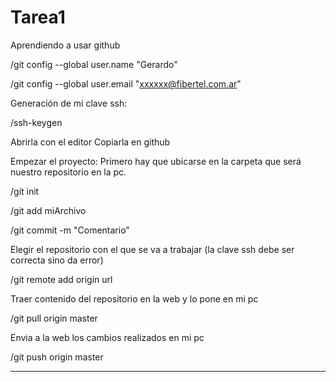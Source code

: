 Tarea1
======

Aprendiendo a usar github

/git config --global user.name "Gerardo" 

/git config --global user.email "xxxxxx@fibertel.com.ar"

Generación de mi clave ssh:

/ssh-keygen

Abrirla con el editor
Copiarla en github

Empezar el proyecto:
Primero hay que ubicarse en la carpeta que será nuestro repositorio en la pc.

/git init

/git add miArchivo

/git commit -m "Comentario"

Elegir el repositorio con el que se va a trabajar (la clave ssh debe ser correcta sino da error)

/git remote add origin url

Traer contenido del repositorio en la web y lo pone en mi pc

/git pull origin master

Envia a la web los cambios realizados en mi pc

/git push origin master

-----------------------------------------------------------------------------------------